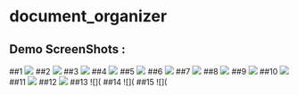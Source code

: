 # document_organizer

## Demo ScreenShots : 

##1 ![](https://github.com/MohammadFahadAlam/Document-Organizer/blob/main/Screenshot_2022-10-20-23-02-53-863_com.ft.document_organizer.jpg)
##2 ![](https://github.com/MohammadFahadAlam/Document-Organizer/blob/main/Screenshot_2022-10-20-23-02-57-123_com.ft.document_organizer.jpg)
##3 ![](https://github.com/MohammadFahadAlam/Document-Organizer/blob/main/Screenshot_2022-10-20-23-03-08-890_com.ft.document_organizer.jpg)
##4 ![](https://github.com/MohammadFahadAlam/Document-Organizer/blob/main/Screenshot_2022-10-20-23-04-10-936_com.ft.document_organizer.jpg)
##5 ![](https://github.com/MohammadFahadAlam/Document-Organizer/blob/main/Screenshot_2022-10-20-23-04-17-812_com.ft.document_organizer.jpg)
##6 ![](https://github.com/MohammadFahadAlam/Document-Organizer/blob/main/Screenshot_2022-10-20-23-11-51-881_com.ft.document_organizer.jpg)
##7 ![](https://github.com/MohammadFahadAlam/Document-Organizer/blob/main/Screenshot_2022-10-20-23-11-57-440_com.ft.document_organizer.jpg)
##8 ![](https://github.com/MohammadFahadAlam/Document-Organizer/blob/main/Screenshot_2022-10-20-23-12-02-172_com.ft.document_organizer.jpg)
##9 ![](https://github.com/MohammadFahadAlam/Document-Organizer/blob/main/Screenshot_2022-10-20-23-12-13-197_com.ft.document_organizer.jpg)
##10 ![](https://github.com/MohammadFahadAlam/Document-Organizer/blob/main/Screenshot_2022-10-20-23-12-19-306_com.ft.document_organizer.jpg)
##11 ![](https://github.com/MohammadFahadAlam/Document-Organizer/blob/main/Screenshot_2022-10-20-23-13-17-096_com.ft.document_organizer.jpg)
##12 ![](https://github.com/MohammadFahadAlam/Document-Organizer/blob/main/Screenshot_2022-10-20-23-13-53-535_com.ft.document_organizer.jpg)
##13 ![](
##14 ![](
##15 ![](
